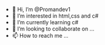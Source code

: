 - 👋 Hi, I’m @Promandev1
- 👀 I’m interested in html,css and c#
- 🌱 I’m currently learning c#
- 💞️ I’m looking to collaborate on ...
- 📫 How to reach me ...

<!---
Promandev1/Promandev1 is a ✨ special ✨ repository because its `README.md` (this file) appears on your GitHub profile.
You can click the Preview link to take a look at your changes.
--->
